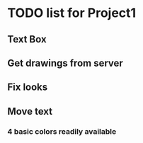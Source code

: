 # TODO list for Project1

## Text Box

## Get drawings from server

## Fix looks

## Move text

### 4 basic colors readily available
